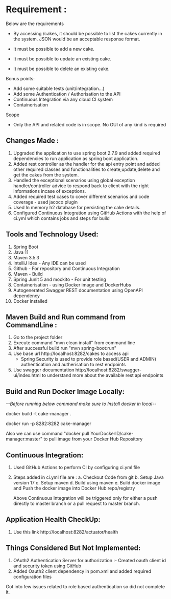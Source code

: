 Requirement :
=============
Below are the requirements
* By accessing /cakes, it should be possible to list the cakes currently in the system. JSON would be an acceptable response format.

* It must be possible to add a new cake.

* It must be possible to update an existing cake.

* It must be possible to delete an existing cake.

Bonus points:
* Add some suitable tests (unit/integration...)
* Add some Authentication / Authorisation to the API
* Continuous Integration via any cloud CI system
* Containerisation

Scope
* Only the API and related code is in scope. No GUI of any kind is required

Changes Made :
-------------
1. Upgraded the application to use spring boot 2.7.9 and added required dependencies to run application as spring boot application.
2. Added rest controller as the handler for the api entry point and added other required classes and functionalities
to create,update,delete and get the cakes from the system.
3. Handled the exceptional scenarios using global exception handler/controller advice to respond back
to client with the right informations incase of exceptions.
4. Added required test cases to cover different scenarios and code coverage - used jacoco plugin
5. Used In memory h2 database for persisting the cake details.
6. Configured Continuous Integration using GitHub Actions with the help of ci.yml which contains jobs and steps for build


Tools and Technology Used:
------------------------
1. Spring Boot
2. Java 11
3. Maven 3.5.3 
4. IntelliJ Idea - Any IDE can be used
5. Github - For repository and Continuous Integration
6. Maven - Build
7. Spring Junit 5 and mockito - For unit testing
8. Containerisation - using Docker image and DockerHubs 
9. Autogenerated Swagger REST documentation using OpenAPI dependency
10. Docker installed

Maven Build and Run command from CommandLine :
--------------------------------------------
1. Go to the project folder
2. Execute command "mvn clean install" from command line
3. After successful build run "mvn spring-boot:run"
4. Use base url http://localhost:8282/cakes to access api
   - Spring Security is used to provide role based(USER and ADMIN) authentication and autherisation to rest endpoints
5. Use swagger documentation  http://localhost:8282/swagger-ui/index.html to understand more about the available rest api endpoints

Build and Run Docker Image Locally:
-----------------------------------
*--Before running below command make sure to Install docker in local--*

docker build -t cake-manager .

docker run -p 8282:8282 cake-manager

Also we can use command "docker pull YourDockerID/cake-manager:master" to pull image from your Docker Hub Repository


Continuous Integration:
-----------------------

1. Used GitHub Actions to perform CI by configuring ci.yml file
2. Steps added in ci.yml file are :
   a. Checkout Code from git
   b. Setup Java version 17
   c. Setup maven
   d. Build using maven
   e. Build docker image and Push the docker image into Docker Hub repo/registry

   Above Continuous Integration will be triggered only for either a push directly to master branch or a pull request to master branch.

Application Health CheckUp:
---------------------------

1. Use this link http://localhost:8282/actuator/health

Things Considered But Not Implemented:
-------------------------------------

1. OAuth2 Authentication Server for authorization :- Created oauth client id and security token using GitHub
2. Added Oauth2 client dependency in pom.xml and added required configuration files 

Got into few issues related to role based authentication so did not complete it.